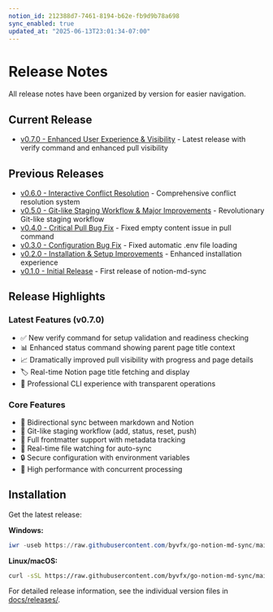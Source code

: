 ```yaml
---
notion_id: 212388d7-7461-8194-b62e-fb9d9b78a698
sync_enabled: true
updated_at: "2025-06-13T23:01:34-07:00"
---
```


# Release Notes

All release notes have been organized by version for easier navigation.

## Current Release

- [v0.7.0 - Enhanced User Experience & Visibility](docs/releases/v0.7.0.md) - Latest release with verify command and enhanced pull visibility

## Previous Releases

- [v0.6.0 - Interactive Conflict Resolution](docs/releases/v0.6.0.md) - Comprehensive conflict resolution system
- [v0.5.0 - Git-like Staging Workflow & Major Improvements](docs/releases/v0.5.0.md) - Revolutionary Git-like staging workflow
- [v0.4.0 - Critical Pull Bug Fix](docs/releases/v0.4.0.md) - Fixed empty content issue in pull command
- [v0.3.0 - Configuration Bug Fix](docs/releases/v0.3.0.md) - Fixed automatic .env file loading
- [v0.2.0 - Installation & Setup Improvements](docs/releases/v0.2.0.md) - Enhanced installation experience
- [v0.1.0 - Initial Release](docs/releases/v0.1.0.md) - First release of notion-md-sync

## Release Highlights

### Latest Features (v0.7.0)
- ✅ New verify command for setup validation and readiness checking
- 📊 Enhanced status command showing parent page title context
- 📈 Dramatically improved pull visibility with progress and page details
- 🏷️ Real-time Notion page title fetching and display
- 🎯 Professional CLI experience with transparent operations

### Core Features
- 🔄 Bidirectional sync between markdown and Notion
- 🎯 Git-like staging workflow (add, status, reset, push)
- 📝 Full frontmatter support with metadata tracking
- 👀 Real-time file watching for auto-sync
- 🔒 Secure configuration with environment variables
- 🚀 High performance with concurrent processing

## Installation

Get the latest release:

**Windows:**
```powershell
iwr -useb https://raw.githubusercontent.com/byvfx/go-notion-md-sync/main/scripts/install-windows.ps1 | iex
```

**Linux/macOS:**
```bash
curl -sSL https://raw.githubusercontent.com/byvfx/go-notion-md-sync/main/scripts/install-unix.sh | bash
```

For detailed release information, see the individual version files in [docs/releases/](docs/releases/).